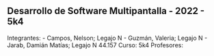 ## Desarrollo de Software Multipantalla - 2022 - 5k4
Integrantes:
	- Campos, Nelson; Legajo N
	- Guzmán, Valeria; Legajo N
	- Jarab, Damián Matías; Legajo N 44.157
Curso: 5k4
Profesores:
	
